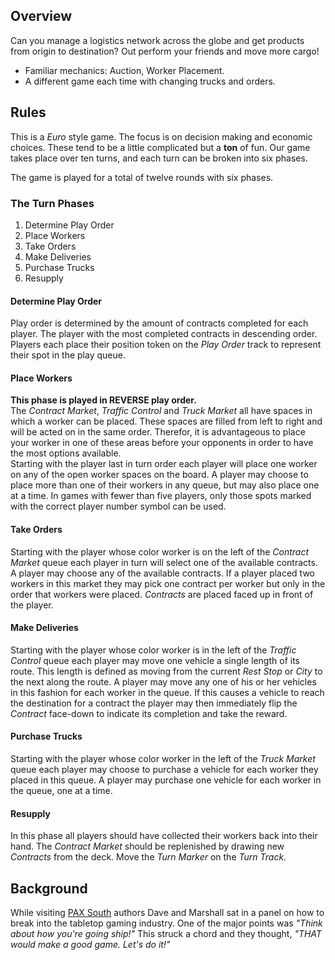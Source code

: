 ## Overview
Can you manage a logistics network across the globe and get products from origin to destination? Out perform your
friends and move more cargo!  
 * Familiar mechanics: Auction, Worker Placement.
 * A different game each time with changing trucks and orders.

## Rules
This is a _Euro_ style game. The focus is on decision making and economic choices. These tend to be a little complicated
but a **ton** of fun. Our game takes place over ten turns, and each turn can be broken into six phases.

The game is played for a total of twelve rounds with six phases.

### The Turn Phases
 1. Determine Play Order
 2. Place Workers
 3. Take Orders
 4. Make Deliveries
 5. Purchase Trucks
 6. Resupply
 
#### Determine Play Order
 Play order is determined by the amount of contracts completed for each player. The player with the most completed contracts
in descending order. Players each place their position token on the _Play Order_  track to represent their spot in
the play queue.

#### Place Workers
**This phase is played in REVERSE play order.**  
 The _Contract Market_, _Traffic Control_ and _Truck Market_ all have spaces in which a worker can be placed. These spaces are
filled from left to right and will be acted on in the same order. Therefor, it is advantageous to place your worker in
one of these areas before your opponents in order to have the most options available.  
 Starting with the player last in turn order each player will place one worker on any of the open worker spaces on the
board. A player may choose to place more than one of their workers in any queue, but may also place one at a time.
 In games with fewer than five players, only those spots marked with the correct player number symbol can be used.
 
#### Take Orders
 Starting with the player whose color worker is on the left of the _Contract Market_ queue each player in turn will
select one of the available contracts. A player may choose any of the available contracts. If a player placed two workers
in this market they may pick one contract per worker but only in the order that workers were placed. _Contracts_ are
placed faced up in front of the player.

#### Make Deliveries
 Starting with the player whose color worker is in the left of the _Traffic Control_ queue each player may move one vehicle
a single length of its route. This length is defined as moving from the current _Rest Stop_ or _City_ to the next along
the route. A player may move any one of his or her vehicles in this fashion for each worker in the queue. 
 If this causes a vehicle to reach the destination for a contract the player may then immediately flip the _Contract_
face-down to indicate its completion and take the reward.

#### Purchase Trucks
 Starting with the player whose color worker in the left of the _Truck Market_ queue each player may choose to purchase
a vehicle for each worker they placed in this queue. A player may purchase one vehicle for each worker in the queue, one
at a time.

#### Resupply
 In this phase all players should have collected their workers back into their hand. The _Contract Market_ should be 
replenished by drawing new _Contracts_ from the deck.
 Move the _Turn Marker_ on the _Turn Track_.

## Background
While visiting [PAX South](http://south.paxsite.com/) authors Dave and Marshall sat in a panel on how to break into the tabletop gaming 
industry. One of the major points was _"Think about how you're going ship!"_ This struck a chord and they thought,
_"THAT would make a good game. Let's do it!"_
